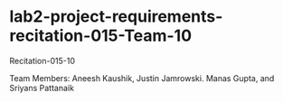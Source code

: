 # lab2-project-requirements-recitation-015-Team-10

Recitation-015-10

Team Members:
Aneesh Kaushik,
Justin Jamrowski.
Manas Gupta, and
Sriyans Pattanaik
